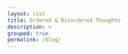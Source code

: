 ```yaml
---
layout: list
title: Ordered & Disordered Thoughts
description: > 
grouped: true
permalink: /blog/
---
```

